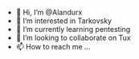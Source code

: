 - 👋 Hi, I’m @Alandurx
- 👀 I’m interested in Tarkovsky
- 🌱 I’m currently learning pentesting
- 💞️ I’m looking to collaborate on Tux
- 📫 How to reach me ...

<!---
Alandurx/Alandurx is a ✨ special ✨ repository because its `README.md` (this file) appears on your GitHub profile.
You can click the Preview link to take a look at your changes.
--->
